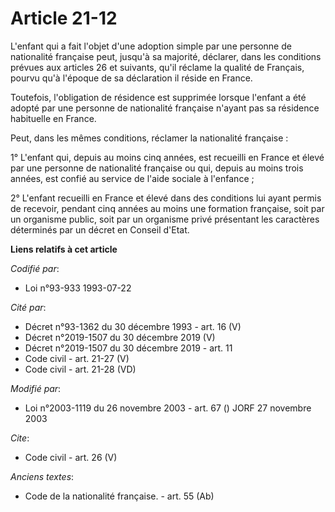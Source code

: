 # Article 21-12

L'enfant qui a fait l'objet d'une adoption simple par une personne de nationalité française peut, jusqu'à sa majorité,
déclarer, dans les conditions prévues aux articles 26 et suivants, qu'il réclame la qualité de Français, pourvu qu'à l'époque
de sa déclaration il réside en France. 

Toutefois, l'obligation de résidence est supprimée lorsque l'enfant a été adopté par une personne de nationalité française
n'ayant pas sa résidence habituelle en France. 

Peut, dans les mêmes conditions, réclamer la nationalité française : 

1° L'enfant qui, depuis au moins cinq années, est recueilli en France et élevé par une personne de nationalité française ou
qui, depuis au moins trois années, est confié au service de l'aide sociale à l'enfance ; 

2° L'enfant recueilli en France et élevé dans des conditions lui ayant permis de recevoir, pendant cinq années au moins une
formation française, soit par un organisme public, soit par un organisme privé présentant les caractères déterminés par un
décret en Conseil d'Etat.

**Liens relatifs à cet article**

_Codifié par_:

  - Loi n°93-933 1993-07-22

_Cité par_:

  - Décret n°93-1362 du 30 décembre 1993 - art. 16 (V)
  - Décret n°2019-1507 du 30 décembre 2019 (V)
  - Décret n°2019-1507 du 30 décembre 2019 - art. 11
  - Code civil - art. 21-27 (V)
  - Code civil - art. 21-28 (VD)

_Modifié par_:

  - Loi n°2003-1119 du 26 novembre 2003 - art. 67 () JORF 27 novembre 2003

_Cite_:

  - Code civil - art. 26 (V)

_Anciens textes_:

  - Code de la nationalité française. - art. 55 (Ab)
